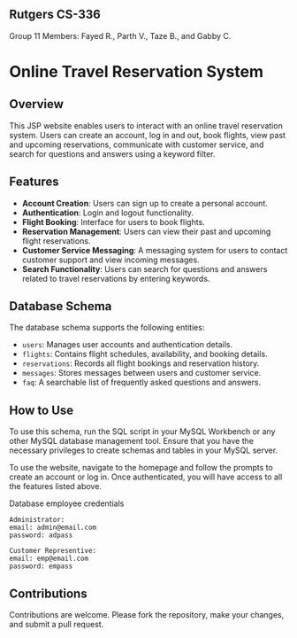 ## Rutgers CS-336
Group 11 Members: Fayed R., Parth V., Taze B., and Gabby C.

# Online Travel Reservation System

## Overview
This JSP website enables users to interact with an online travel reservation system. Users can create an account, log in and out, book flights, view past and upcoming reservations, communicate with customer service, and search for questions and answers using a keyword filter.

## Features
- **Account Creation**: Users can sign up to create a personal account.
- **Authentication**: Login and logout functionality.
- **Flight Booking**: Interface for users to book flights.
- **Reservation Management**: Users can view their past and upcoming flight reservations.
- **Customer Service Messaging**: A messaging system for users to contact customer support and view incoming messages.
- **Search Functionality**: Users can search for questions and answers related to travel reservations by entering keywords.

## Database Schema
The database schema supports the following entities:
- `users`: Manages user accounts and authentication details.
- `flights`: Contains flight schedules, availability, and booking details.
- `reservations`: Records all flight bookings and reservation history.
- `messages`: Stores messages between users and customer service.
- `faq`: A searchable list of frequently asked questions and answers.

## How to Use
To use this schema, run the SQL script in your MySQL Workbench or any other MySQL database management tool. Ensure that you have the necessary privileges to create schemas and tables in your MySQL server.

To use the website, navigate to the homepage and follow the prompts to create an account or log in. Once authenticated, you will have access to all the features listed above.

Database employee credentials

    Administrator:
    email: admin@email.com
    password: adpass

    Customer Representive:
    email: emp@email.com
    password: empass

## Contributions
Contributions are welcome. Please fork the repository, make your changes, and submit a pull request.

